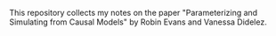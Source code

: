 This repository collects my notes on the paper "Parameterizing and Simulating from Causal Models" by Robin Evans and Vanessa Didelez.
